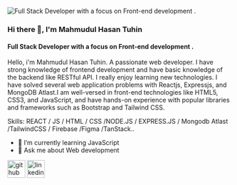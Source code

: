 ![Full Stack Developer with a focus on Front-end development .](https://media.licdn.com/dms/image/v2/D5616AQHxKx5uz4mYSA/profile-displaybackgroundimage-shrink_350_1400/profile-displaybackgroundimage-shrink_350_1400/0/1726563666717?e=1732752000&v=beta&t=iZ8rJZ-kxZGjasgiA74HzVBCRI_wJa68Mrc4fcqfCyE)

### Hi there 👋, I'm Mahmudul Hasan Tuhin
#### Full Stack Developer with a focus on Front-end development .


Hello, i'm Mahmudul Hasan Tuhin. A passionate web developer. I have strong knowledge of frontend development and have basic knowledge of the backend like RESTful API. I really enjoy learning new technologies. I have solved several web application problems with Reactjs, Expressjs, and MongoDB Atlast.I am well-versed in front-end technologies like HTML5, CSS3, and JavaScript, and have hands-on experience with popular libraries and frameworks such as Bootstrap and Tailwind CSS.

Skills: REACT / JS / HTML / CSS /NODE.JS / EXPRESS.JS / Mongodb Atlast /TailwindCSS / Firebase /Figma /TanStack..

- 🌱 I’m currently learning JavaScript 
- 💬 Ask me about Web development 


[<img src='https://cdn.jsdelivr.net/npm/simple-icons@3.0.1/icons/github.svg' alt='github' height='40'>](https://github.com/tuhincoder)  [<img src='https://cdn.jsdelivr.net/npm/simple-icons@3.0.1/icons/linkedin.svg' alt='linkedin' height='40'>](https://www.linkedin.com/in/mahmudul-hasan-tuhin-04395a290/)  

